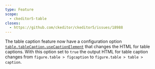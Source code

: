 ```yaml
---
type: Feature
scope:
  - ckeditor5-table
closes:
  - https://github.com/ckeditor/ckeditor5/issues/18988
---
```


The table caption feature now have a configuration option [`table.tableCaption.useCaptionElement`](https://ckeditor.com/docs/ckeditor5/latest/api/module_table_tableconfig-TableCaptionConfig.html#member-useCaptionElement) 
that changes the HTML for table captions. With this option set to `true` the output HTML for table caption changes from `figure.table > figcaption` to `figure.table > table > caption`.
